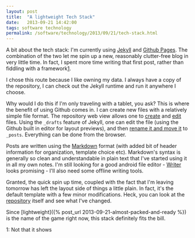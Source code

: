 ```yaml
---
layout: post
title:  "A lightweight Tech Stack"
date:   2013-09-21 14:42:00
tags: software technology 
permalink: /software/technology/2013/09/21/tech-stack.html
---
```


A bit about the tech stack:  I'm currently using [Jekyll](http://jekyllrb.com/) and [Github Pages](http://pages.github.com/).  The combination of the two let me spin up a new, reasonably clutter-free blog in very little time.  In fact, I spent more time writing that first post, rather than fiddling with a framework[1](#foot_1).

I chose this route because I like owning my data.  I always have a copy of the repository, I can check out the Jekyll runtime and run it anywhere I choose.  

Why would I do this if I'm only traveling with a tablet, you ask?  This is where the benefit of using Github comes in. I can create new files with a relatively simple file format.  The repository web view allows one to [create](https://github.com/blog/1327-creating-files-on-github) and [edit](https://github.com/blog/905-edit-like-an-ace) files.  Using the `_drafts` feature of Jekyll, one can edit the file (using the Github built in editor for layout previews), and then [rename it and move it](https://github.com/blog/1436-moving-and-renaming-files-on-github) to `_posts`.  Everything can be done from the browser.  

Posts are written using the [Markdown](http://daringfireball.net/projects/markdown/) format (with added bit of header information for organization, template choice etc).  Markdown's syntax is generally so clean and understandable in plain text that I've started using it in all my own notes. I'm still looking for a good android file editor - [Writer](https://play.google.com/store/apps/details?id=com.jamesmc.writer) looks promising - I'll also need some offline writing tools.

Granted, the quick spin up time, coupled with the fact that I'm leaving tomorrow has left the layout side of things a little plain.  In fact, it's the default template with a few minor modifications.  Heck, you can look at the [repository](https://github.com/peterschwarz/peterschwarz.github.io) itself and see what I've changed.  

Since [lightweight]({% post_url 2013-09-21-almost-packed-and-ready %}) is the name of the game right now, this stack definitely fits the bill. 



<a id="foot_1"></a><span class='footnote'>1: Not that it shows</span>
